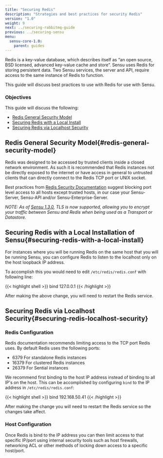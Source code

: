 ```yaml
---
title: "Securing Redis"
description: "Strategies and best practices for security Redis"
version: "1.0"
weight: 9
next: ../securing-rabbitmq-guide
previous: ../securing-sensu
menu:
  sensu-core-1.0:
    parent: guides
---
```


Redis is a key-value database, which describes itself as “an open source, BSD licensed, advanced key-value cache and store”. Sensu uses Redis for storing persistent data. Two Sensu services, the server and API, require access to the same instance of Redis to function.

This guide will discuss best practices to use with Redis for use with Sensu.

### Objectives

This guide will discuss the following:

* [Redis General Security Model](#redis-general-security-model)
* [Securing Redis with a Local Install](#securing-redis-with-a-local-install)
* [Securing Redis via Localhost Security](#securing-redis-localhost-security)

## Redis General Security Model{#redis-general-security-model}

Redis was designed to be accessed by trusted clients inside a closed network environment. As such it is recommended that Redis instances not be directly exposed to the internet or have access in general to untrusted clients that can directly connect to the Redis TCP port or UNIX socket.

Best practices from [Redis Security Documentation][1] suggest blocking port level access to all hosts except trusted hosts, in our case your Sensu-Server, Sensu-API and/or Sensu-Enterprise-Server.

_NOTE: As of [Sensu 1.3.0][2], TLS is now supported, allowing you to encrypt your traffic between Sensu and Redis when being used as a Transport or Datastore._


## Securing Redis with a Local Installation of Sensu{#securing-redis-with-a-local-install}

For instances where you will be running Redis on the same host that you will be running Sensu, you can configure Redis to listen to the localhost only on the host loopback IP address.

To accomplish this you would need to edit `/etc/redis/redis.conf` with following line:

{{< highlight shell >}}
bind 127.0.0.1
{{< /highlight >}}

After making the above change, you will need to restart the Redis service.

## Securing Redis via Localhost Security{#securing-redis-localhost-security}

### Redis Configuration

Redis documentation recommends limiting access to the TCP port Redis uses. By default Redis uses the following ports:

* 6379 For standalone Redis instances
* 16379 For clustered Redis instances
* 26379 For Sential instances

We recommend first binding to the host IP address instead of binding to all IP's on the host. This can be accomplished by configuring `bind` to the IP address in `/etc/redis/redis.conf`:

{{< highlight shell >}}
bind 192.168.50.41
{{< /highlight >}}

After making the change you will need to restart the Redis service so the changes take affect.

### Host Configuration

Once Redis is bind to the IP address you can then limit access to that specific IP/port using internal security tools such as host firewalls, networking ACL or other methods of locking down access to a specific host/port.

[1]: https://redis.io/topics/security
[2]: ../../../1.3/reference/redis
[3]: https://help.ubuntu.com/lts/serverguide/firewall.html